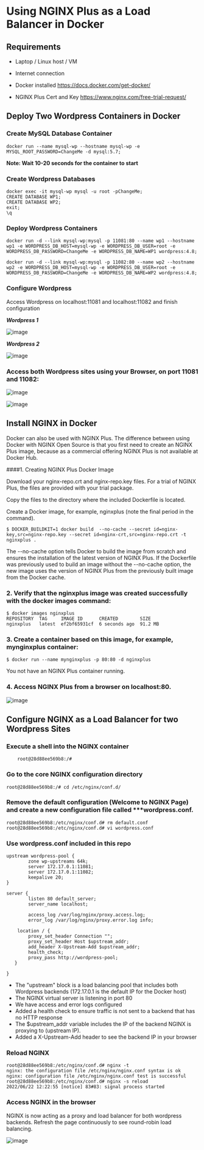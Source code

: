 # Using NGINX Plus as a Load Balancer in Docker

## Requirements

- Laptop / Linux host / VM

- Internet connection

- Docker installed
  https://docs.docker.com/get-docker/

- NGINX Plus Cert and Key
  https://www.nginx.com/free-trial-request/

## Deploy Two Wordpress Containers in Docker

### Create MySQL Database Container
``` 
docker run --name mysql-wp --hostname mysql-wp -e MYSQL_ROOT_PASSWORD=ChangeMe -d mysql:5.7; 
```
**Note: Wait 10-20 seconds for the container to start**

### Create Wordpress Databases 
```
docker exec -it mysql-wp mysql -u root -pChangeMe;
CREATE DATABASE WP1;
CREATE DATABASE WP2;
exit;
\q
```

### Deploy Wordpress Containers
```
docker run -d --link mysql-wp:mysql -p 11081:80 --name wp1 --hostname wp1 -e WORDPRESS_DB_HOST=mysql-wp -e WORDPRESS_DB_USER=root -e WORDPRESS_DB_PASSWORD=ChangeMe -e WORDPRESS_DB_NAME=WP1 wordpress:4.8;

docker run -d --link mysql-wp:mysql -p 11082:80 --name wp2 --hostname wp2 -e WORDPRESS_DB_HOST=mysql-wp -e WORDPRESS_DB_USER=root -e WORDPRESS_DB_PASSWORD=ChangeMe -e WORDPRESS_DB_NAME=WP2 wordpress:4.8;
```

### Configure Wordpress

Access Wordpress on localhost:11081 and localhost:11082 and finish configuration

***Wordpress 1***

![image](https://user-images.githubusercontent.com/44472403/175015731-0e84a348-5e43-4709-ac7e-c8eeb8d67c31.png)

***Wordpress 2***

![image](https://user-images.githubusercontent.com/44472403/175015927-cbfa3214-6e1d-43a5-bf30-a5ac83c37ef2.png)

### Access both Wordpress sites using your Browser, on port 11081 and 11082:

![image](https://user-images.githubusercontent.com/44472403/175024994-5cd38621-4a74-4a15-a1b7-14e0f4682423.png)

![image](https://user-images.githubusercontent.com/44472403/175025240-6c3c2083-3cf0-4ae7-aa17-0da92dab0519.png)

## Install NGINX in Docker

Docker can also be used with NGINX Plus. The difference between using Docker with NGINX Open Source is that you first need to create an NGINX Plus image, because as a commercial offering NGINX Plus is not available at Docker Hub.

####1. Creating NGINX Plus Docker Image

Download your nginx-repo.crt and nginx-repo.key files. For a trial of NGINX Plus, the files are provided with your trial package.

Copy the files to the directory where the included Dockerfile is located.

Create a Docker image, for example, nginxplus (note the final period in the command).

```$ DOCKER_BUILDKIT=1 docker build  --no-cache --secret id=nginx-key,src=nginx-repo.key --secret id=nginx-crt,src=nginx-repo.crt -t nginxplus .```

The --no-cache option tells Docker to build the image from scratch and ensures the installation of the latest version of NGINX Plus. If the Dockerfile was previously used to build an image without the --no-cache option, the new image uses the version of NGINX Plus from the previously built image from the Docker cache.

### 2. Verify that the nginxplus image was created successfully with the docker images command:
```
$ docker images nginxplus
REPOSITORY  TAG     IMAGE ID      CREATED        SIZE
nginxplus   latest  ef2bf65931cf  6 seconds ago  91.2 MB
```

### 3. Create a container based on this image, for example, mynginxplus container:

```$ docker run --name mynginxplus -p 80:80 -d nginxplus```

You not have an NGINX Plus container running. 

### 4. Access NGINX Plus from a browser on localhost:80. 

![image](https://user-images.githubusercontent.com/44472403/175025402-208d0810-0c6a-4bb9-aa4f-5a6392c6cc38.png)


## Configure NGINX as a Load Balancer for two Wordpress Sites

### Execute a shell into the NGINX container

``` root@ip-172-31-6-122:~/nginx_docker# docker exec -it mynginxplus bash
    root@28d88ee569b8:/#
```

### Go to the core NGINX configuration directory

```root@28d88ee569b8:/# cd /etc/nginx/conf.d/```

### Remove the default configuration (Welcome to NGINX Page) and create a new configuration file called ***wordpress.conf.

```
root@28d88ee569b8:/etc/nginx/conf.d# rm default.conf
root@28d88ee569b8:/etc/nginx/conf.d# vi wordpress.conf
```

### Use wordpress.conf included in this repo

```
upstream wordpress-pool {
        zone wp-upstreams 64k;
        server 172.17.0.1:11081;
        server 172.17.0.1:11082;
        keepalive 20;
}

server {
        listen 80 default_server;
        server_name localhost;

        access_log /var/log/nginx/proxy.access.log;
        error_log /var/log/nginx/proxy.error.log info;

    location / {
        proxy_set_header Connection "";
        proxy_set_header Host $upstream_addr;
        add_header X-Upstream-Add $upstream_addr;
        health_check;
        proxy_pass http://wordpress-pool;
   }

}
```

- The "upstream" block is a load balancing pool that includes both Wordpress backends (172.17.0.1 is the default IP for the Docker host)
- The NGINX virtual server is listening in port 80
- We have access and error logs configured
- Added a health check to ensure traffic is not sent to a backend that has no HTTP response
- The $upstream_addr variable includes the IP of the backend NGINX is proxying to (upstream IP). 
- Added a X-Upstream-Add header to see the backend IP in your browser

### Reload NGINX

```
root@28d88ee569b8:/etc/nginx/conf.d# nginx -t
nginx: the configuration file /etc/nginx/nginx.conf syntax is ok
nginx: configuration file /etc/nginx/nginx.conf test is successful
root@28d88ee569b8:/etc/nginx/conf.d# nginx -s reload
2022/06/22 12:22:55 [notice] 83#83: signal process started
```

### Access NGINX in the browser 

NGINX is now acting as a proxy and load balancer for both wordpress backends. Refresh the page continuously to see round-robin load balancing. 

![image](https://user-images.githubusercontent.com/44472403/175027676-f1fac771-11b5-4d46-8736-b3dd69dc0b56.png)

